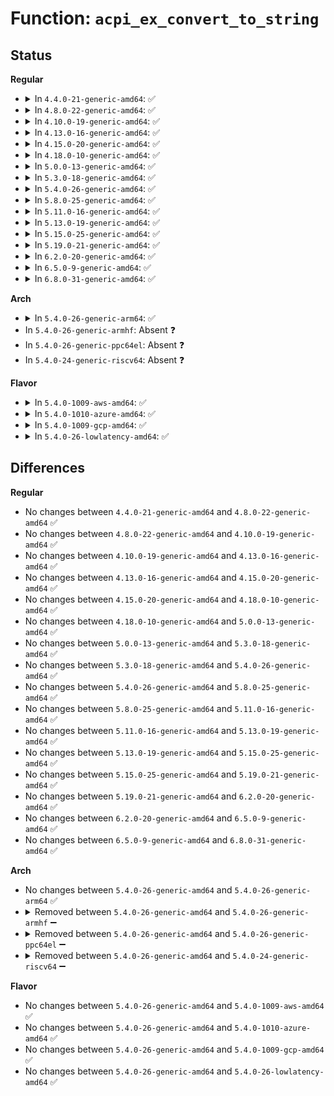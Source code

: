 # Function: <code>acpi_ex_convert_to_string</code>

## Status
<b>Regular</b>
<ul>
<li>
<details>
<summary>In <code>4.4.0-21-generic-amd64</code>: ✅</summary>

```c
acpi_status acpi_ex_convert_to_string(union acpi_operand_object * obj_desc, union acpi_operand_object * * result_desc, u32 type)
```

```json
{
  "name": "acpi_ex_convert_to_string",
  "collision_type": "Unique Global",
  "inline_type": "No",
  "funcs": [
    {
      "addr": 18446744071583647273,
      "name": "acpi_ex_convert_to_string",
      "external": true,
      "loc": "drivers/acpi/acpica/exconvrt.c:399",
      "file": "drivers/acpi/acpica/exconvrt.c",
      "inline": "seen, unknown",
      "caller_inline": [],
      "caller_func": [
        "drivers/acpi/acpica/exconvrt.c:acpi_ex_convert_to_target_type",
        "drivers/acpi/acpica/exoparg1.c:acpi_ex_opcode_1A_1T_1R",
        "drivers/acpi/acpica/exmisc.c:acpi_ex_do_concatenate",
        "drivers/acpi/acpica/exmisc.c:acpi_ex_do_logical_op",
        "drivers/acpi/acpica/exresop.c:acpi_ex_resolve_operands",
        "drivers/acpi/acpica/nsconvert.c:acpi_ns_convert_to_string"
      ]
    }
  ],
  "symbols": [
    {
      "addr": 18446744071583647273,
      "name": "acpi_ex_convert_to_string",
      "section": ".text",
      "bind": "STB_GLOBAL",
      "size": 388
    }
  ]
}
```
</details>
</li>
<li>
<details>
<summary>In <code>4.8.0-22-generic-amd64</code>: ✅</summary>

```c
acpi_status acpi_ex_convert_to_string(union acpi_operand_object * obj_desc, union acpi_operand_object * * result_desc, u32 type)
```

```json
{
  "name": "acpi_ex_convert_to_string",
  "collision_type": "Unique Global",
  "inline_type": "No",
  "funcs": [
    {
      "addr": 18446744071583971205,
      "name": "acpi_ex_convert_to_string",
      "external": true,
      "loc": "drivers/acpi/acpica/exconvrt.c:400",
      "file": "drivers/acpi/acpica/exconvrt.c",
      "inline": "seen, unknown",
      "caller_inline": [],
      "caller_func": [
        "drivers/acpi/acpica/exconcat.c:acpi_ex_do_concatenate",
        "drivers/acpi/acpica/exconvrt.c:acpi_ex_convert_to_target_type",
        "drivers/acpi/acpica/exmisc.c:acpi_ex_do_logical_op",
        "drivers/acpi/acpica/exoparg1.c:acpi_ex_opcode_1A_1T_1R",
        "drivers/acpi/acpica/exresop.c:acpi_ex_resolve_operands",
        "drivers/acpi/acpica/nsconvert.c:acpi_ns_convert_to_string"
      ]
    }
  ],
  "symbols": [
    {
      "addr": 18446744071583971205,
      "name": "acpi_ex_convert_to_string",
      "section": ".text",
      "bind": "STB_GLOBAL",
      "size": 389
    }
  ]
}
```
</details>
</li>
<li>
<details>
<summary>In <code>4.10.0-19-generic-amd64</code>: ✅</summary>

```c
acpi_status acpi_ex_convert_to_string(union acpi_operand_object * obj_desc, union acpi_operand_object * * result_desc, u32 type)
```

```json
{
  "name": "acpi_ex_convert_to_string",
  "collision_type": "Unique Global",
  "inline_type": "No",
  "funcs": [
    {
      "addr": 18446744071584112601,
      "name": "acpi_ex_convert_to_string",
      "external": true,
      "loc": "drivers/acpi/acpica/exconvrt.c:400",
      "file": "drivers/acpi/acpica/exconvrt.c",
      "inline": "seen, unknown",
      "caller_inline": [],
      "caller_func": [
        "drivers/acpi/acpica/exconcat.c:acpi_ex_do_concatenate",
        "drivers/acpi/acpica/exconvrt.c:acpi_ex_convert_to_target_type",
        "drivers/acpi/acpica/exmisc.c:acpi_ex_do_logical_op",
        "drivers/acpi/acpica/exoparg1.c:acpi_ex_opcode_1A_1T_1R",
        "drivers/acpi/acpica/exresop.c:acpi_ex_resolve_operands",
        "drivers/acpi/acpica/nsconvert.c:acpi_ns_convert_to_string"
      ]
    }
  ],
  "symbols": [
    {
      "addr": 18446744071584112601,
      "name": "acpi_ex_convert_to_string",
      "section": ".text",
      "bind": "STB_GLOBAL",
      "size": 389
    }
  ]
}
```
</details>
</li>
<li>
<details>
<summary>In <code>4.13.0-16-generic-amd64</code>: ✅</summary>

```c
acpi_status acpi_ex_convert_to_string(union acpi_operand_object * obj_desc, union acpi_operand_object * * result_desc, u32 type)
```

```json
{
  "name": "acpi_ex_convert_to_string",
  "collision_type": "Unique Global",
  "inline_type": "No",
  "funcs": [
    {
      "addr": 18446744071584179704,
      "name": "acpi_ex_convert_to_string",
      "external": true,
      "loc": "drivers/acpi/acpica/exconvrt.c:400",
      "file": "drivers/acpi/acpica/exconvrt.c",
      "inline": "seen, unknown",
      "caller_inline": [],
      "caller_func": [
        "drivers/acpi/acpica/exconcat.c:acpi_ex_do_concatenate",
        "drivers/acpi/acpica/exconvrt.c:acpi_ex_convert_to_target_type",
        "drivers/acpi/acpica/exmisc.c:acpi_ex_do_logical_op",
        "drivers/acpi/acpica/exoparg1.c:acpi_ex_opcode_1A_1T_1R",
        "drivers/acpi/acpica/exresop.c:acpi_ex_resolve_operands",
        "drivers/acpi/acpica/nsconvert.c:acpi_ns_convert_to_string"
      ]
    }
  ],
  "symbols": [
    {
      "addr": 18446744071584179704,
      "name": "acpi_ex_convert_to_string",
      "section": ".text",
      "bind": "STB_GLOBAL",
      "size": 388
    }
  ]
}
```
</details>
</li>
<li>
<details>
<summary>In <code>4.15.0-20-generic-amd64</code>: ✅</summary>

```c
acpi_status acpi_ex_convert_to_string(union acpi_operand_object * obj_desc, union acpi_operand_object * * result_desc, u32 type)
```

```json
{
  "name": "acpi_ex_convert_to_string",
  "collision_type": "Unique Global",
  "inline_type": "No",
  "funcs": [
    {
      "addr": 18446744071584487685,
      "name": "acpi_ex_convert_to_string",
      "external": true,
      "loc": "drivers/acpi/acpica/exconvrt.c:406",
      "file": "drivers/acpi/acpica/exconvrt.c",
      "inline": "seen, unknown",
      "caller_inline": [],
      "caller_func": [
        "drivers/acpi/acpica/exconcat.c:acpi_ex_do_concatenate",
        "drivers/acpi/acpica/exconvrt.c:acpi_ex_convert_to_target_type",
        "drivers/acpi/acpica/exmisc.c:acpi_ex_do_logical_op",
        "drivers/acpi/acpica/exoparg1.c:acpi_ex_opcode_1A_1T_1R",
        "drivers/acpi/acpica/exresop.c:acpi_ex_resolve_operands",
        "drivers/acpi/acpica/nsconvert.c:acpi_ns_convert_to_string"
      ]
    }
  ],
  "symbols": [
    {
      "addr": 18446744071584487685,
      "name": "acpi_ex_convert_to_string",
      "section": ".text",
      "bind": "STB_GLOBAL",
      "size": 637
    }
  ]
}
```
</details>
</li>
<li>
<details>
<summary>In <code>4.18.0-10-generic-amd64</code>: ✅</summary>

```c
acpi_status acpi_ex_convert_to_string(union acpi_operand_object * obj_desc, union acpi_operand_object * * result_desc, u32 type)
```

```json
{
  "name": "acpi_ex_convert_to_string",
  "collision_type": "Unique Global",
  "inline_type": "No",
  "funcs": [
    {
      "addr": 18446744071584712204,
      "name": "acpi_ex_convert_to_string",
      "external": true,
      "loc": "drivers/acpi/acpica/exconvrt.c:372",
      "file": "drivers/acpi/acpica/exconvrt.c",
      "inline": "seen, unknown",
      "caller_inline": [],
      "caller_func": [
        "drivers/acpi/acpica/exconcat.c:acpi_ex_do_concatenate",
        "drivers/acpi/acpica/exconvrt.c:acpi_ex_convert_to_target_type",
        "drivers/acpi/acpica/exmisc.c:acpi_ex_do_logical_op",
        "drivers/acpi/acpica/exoparg1.c:acpi_ex_opcode_1A_1T_1R",
        "drivers/acpi/acpica/exresop.c:acpi_ex_resolve_operands",
        "drivers/acpi/acpica/nsconvert.c:acpi_ns_convert_to_string"
      ]
    }
  ],
  "symbols": [
    {
      "addr": 18446744071584712204,
      "name": "acpi_ex_convert_to_string",
      "section": ".text",
      "bind": "STB_GLOBAL",
      "size": 637
    }
  ]
}
```
</details>
</li>
<li>
<details>
<summary>In <code>5.0.0-13-generic-amd64</code>: ✅</summary>

```c
acpi_status acpi_ex_convert_to_string(union acpi_operand_object * obj_desc, union acpi_operand_object * * result_desc, u32 type)
```

```json
{
  "name": "acpi_ex_convert_to_string",
  "collision_type": "Unique Global",
  "inline_type": "No",
  "funcs": [
    {
      "addr": 18446744071584812304,
      "name": "acpi_ex_convert_to_string",
      "external": true,
      "loc": "drivers/acpi/acpica/exconvrt.c:373",
      "file": "drivers/acpi/acpica/exconvrt.c",
      "inline": "seen, unknown",
      "caller_inline": [],
      "caller_func": [
        "drivers/acpi/acpica/exconcat.c:acpi_ex_do_concatenate",
        "drivers/acpi/acpica/exconvrt.c:acpi_ex_convert_to_target_type",
        "drivers/acpi/acpica/exmisc.c:acpi_ex_do_logical_op",
        "drivers/acpi/acpica/exoparg1.c:acpi_ex_opcode_1A_1T_1R",
        "drivers/acpi/acpica/exresop.c:acpi_ex_resolve_operands",
        "drivers/acpi/acpica/nsconvert.c:acpi_ns_convert_to_string"
      ]
    }
  ],
  "symbols": [
    {
      "addr": 18446744071584812304,
      "name": "acpi_ex_convert_to_string",
      "section": ".text",
      "bind": "STB_GLOBAL",
      "size": 662
    }
  ]
}
```
</details>
</li>
<li>
<details>
<summary>In <code>5.3.0-18-generic-amd64</code>: ✅</summary>

```c
acpi_status acpi_ex_convert_to_string(union acpi_operand_object * obj_desc, union acpi_operand_object * * result_desc, u32 type)
```

```json
{
  "name": "acpi_ex_convert_to_string",
  "collision_type": "Unique Global",
  "inline_type": "No",
  "funcs": [
    {
      "addr": 18446744071585015172,
      "name": "acpi_ex_convert_to_string",
      "external": true,
      "loc": "drivers/acpi/acpica/exconvrt.c:373",
      "file": "drivers/acpi/acpica/exconvrt.c",
      "inline": "seen, unknown",
      "caller_inline": [],
      "caller_func": [
        "drivers/acpi/acpica/exconcat.c:acpi_ex_do_concatenate",
        "drivers/acpi/acpica/exconvrt.c:acpi_ex_convert_to_target_type",
        "drivers/acpi/acpica/exmisc.c:acpi_ex_do_logical_op",
        "drivers/acpi/acpica/exoparg1.c:acpi_ex_opcode_1A_1T_1R",
        "drivers/acpi/acpica/exresop.c:acpi_ex_resolve_operands",
        "drivers/acpi/acpica/nsconvert.c:acpi_ns_convert_to_string"
      ]
    }
  ],
  "symbols": [
    {
      "addr": 18446744071585015172,
      "name": "acpi_ex_convert_to_string",
      "section": ".text",
      "bind": "STB_GLOBAL",
      "size": 661
    }
  ]
}
```
</details>
</li>
<li>
<details>
<summary>In <code>5.4.0-26-generic-amd64</code>: ✅</summary>

```c
acpi_status acpi_ex_convert_to_string(union acpi_operand_object * obj_desc, union acpi_operand_object * * result_desc, u32 type)
```

```json
{
  "name": "acpi_ex_convert_to_string",
  "collision_type": "Unique Global",
  "inline_type": "No",
  "funcs": [
    {
      "addr": 18446744071585151257,
      "name": "acpi_ex_convert_to_string",
      "external": true,
      "loc": "drivers/acpi/acpica/exconvrt.c:373",
      "file": "drivers/acpi/acpica/exconvrt.c",
      "inline": "seen, unknown",
      "caller_inline": [],
      "caller_func": [
        "drivers/acpi/acpica/exconcat.c:acpi_ex_do_concatenate",
        "drivers/acpi/acpica/exconvrt.c:acpi_ex_convert_to_target_type",
        "drivers/acpi/acpica/exmisc.c:acpi_ex_do_logical_op",
        "drivers/acpi/acpica/exoparg1.c:acpi_ex_opcode_1A_1T_1R",
        "drivers/acpi/acpica/exresop.c:acpi_ex_resolve_operands",
        "drivers/acpi/acpica/nsconvert.c:acpi_ns_convert_to_string"
      ]
    }
  ],
  "symbols": [
    {
      "addr": 18446744071585151257,
      "name": "acpi_ex_convert_to_string",
      "section": ".text",
      "bind": "STB_GLOBAL",
      "size": 661
    }
  ]
}
```
</details>
</li>
<li>
<details>
<summary>In <code>5.8.0-25-generic-amd64</code>: ✅</summary>

```c
acpi_status acpi_ex_convert_to_string(union acpi_operand_object * obj_desc, union acpi_operand_object * * result_desc, u32 type)
```

```json
{
  "name": "acpi_ex_convert_to_string",
  "collision_type": "Unique Global",
  "inline_type": "No",
  "funcs": [
    {
      "addr": 18446744071585856447,
      "name": "acpi_ex_convert_to_string",
      "external": true,
      "loc": "drivers/acpi/acpica/exconvrt.c:373",
      "file": "drivers/acpi/acpica/exconvrt.c",
      "inline": "seen, unknown",
      "caller_inline": [],
      "caller_func": [
        "drivers/acpi/acpica/exconcat.c:acpi_ex_do_concatenate",
        "drivers/acpi/acpica/exconvrt.c:acpi_ex_convert_to_target_type",
        "drivers/acpi/acpica/exmisc.c:acpi_ex_do_logical_op",
        "drivers/acpi/acpica/exoparg1.c:acpi_ex_opcode_1A_1T_1R",
        "drivers/acpi/acpica/exresop.c:acpi_ex_resolve_operands",
        "drivers/acpi/acpica/nsconvert.c:acpi_ns_convert_to_string"
      ]
    }
  ],
  "symbols": [
    {
      "addr": 18446744071585856447,
      "name": "acpi_ex_convert_to_string",
      "section": ".text",
      "bind": "STB_GLOBAL",
      "size": 661
    }
  ]
}
```
</details>
</li>
<li>
<details>
<summary>In <code>5.11.0-16-generic-amd64</code>: ✅</summary>

```c
acpi_status acpi_ex_convert_to_string(union acpi_operand_object * obj_desc, union acpi_operand_object * * result_desc, u32 type)
```

```json
{
  "name": "acpi_ex_convert_to_string",
  "collision_type": "Unique Global",
  "inline_type": "No",
  "funcs": [
    {
      "addr": 18446744071585977595,
      "name": "acpi_ex_convert_to_string",
      "external": true,
      "loc": "drivers/acpi/acpica/exconvrt.c:373",
      "file": "drivers/acpi/acpica/exconvrt.c",
      "inline": "seen, unknown",
      "caller_inline": [],
      "caller_func": [
        "drivers/acpi/acpica/exconcat.c:acpi_ex_do_concatenate",
        "drivers/acpi/acpica/exconvrt.c:acpi_ex_convert_to_target_type",
        "drivers/acpi/acpica/exmisc.c:acpi_ex_do_logical_op",
        "drivers/acpi/acpica/exoparg1.c:acpi_ex_opcode_1A_1T_1R",
        "drivers/acpi/acpica/exresop.c:acpi_ex_resolve_operands",
        "drivers/acpi/acpica/nsconvert.c:acpi_ns_convert_to_string"
      ]
    }
  ],
  "symbols": [
    {
      "addr": 18446744071585977595,
      "name": "acpi_ex_convert_to_string",
      "section": ".text",
      "bind": "STB_GLOBAL",
      "size": 661
    }
  ]
}
```
</details>
</li>
<li>
<details>
<summary>In <code>5.13.0-19-generic-amd64</code>: ✅</summary>

```c
acpi_status acpi_ex_convert_to_string(union acpi_operand_object * obj_desc, union acpi_operand_object * * result_desc, u32 type)
```

```json
{
  "name": "acpi_ex_convert_to_string",
  "collision_type": "Unique Global",
  "inline_type": "No",
  "funcs": [
    {
      "addr": 18446744071585854665,
      "name": "acpi_ex_convert_to_string",
      "external": true,
      "loc": "drivers/acpi/acpica/exconvrt.c:373",
      "file": "drivers/acpi/acpica/exconvrt.c",
      "inline": "seen, unknown",
      "caller_inline": [],
      "caller_func": [
        "drivers/acpi/acpica/exconcat.c:acpi_ex_do_concatenate",
        "drivers/acpi/acpica/exconvrt.c:acpi_ex_convert_to_target_type",
        "drivers/acpi/acpica/exmisc.c:acpi_ex_do_logical_op",
        "drivers/acpi/acpica/exoparg1.c:acpi_ex_opcode_1A_1T_1R",
        "drivers/acpi/acpica/exresop.c:acpi_ex_resolve_operands",
        "drivers/acpi/acpica/nsconvert.c:acpi_ns_convert_to_string"
      ]
    }
  ],
  "symbols": [
    {
      "addr": 18446744071585854665,
      "name": "acpi_ex_convert_to_string",
      "section": ".text",
      "bind": "STB_GLOBAL",
      "size": 661
    }
  ]
}
```
</details>
</li>
<li>
<details>
<summary>In <code>5.15.0-25-generic-amd64</code>: ✅</summary>

```c
acpi_status acpi_ex_convert_to_string(union acpi_operand_object * obj_desc, union acpi_operand_object * * result_desc, u32 type)
```

```json
{
  "name": "acpi_ex_convert_to_string",
  "collision_type": "Unique Global",
  "inline_type": "No",
  "funcs": [
    {
      "addr": 18446744071586341576,
      "name": "acpi_ex_convert_to_string",
      "external": true,
      "loc": "drivers/acpi/acpica/exconvrt.c:373",
      "file": "drivers/acpi/acpica/exconvrt.c",
      "inline": "seen, unknown",
      "caller_inline": [],
      "caller_func": [
        "drivers/acpi/acpica/exconcat.c:acpi_ex_do_concatenate",
        "drivers/acpi/acpica/exconvrt.c:acpi_ex_convert_to_target_type",
        "drivers/acpi/acpica/exmisc.c:acpi_ex_do_logical_op",
        "drivers/acpi/acpica/exoparg1.c:acpi_ex_opcode_1A_1T_1R",
        "drivers/acpi/acpica/exresop.c:acpi_ex_resolve_operands",
        "drivers/acpi/acpica/nsconvert.c:acpi_ns_convert_to_string"
      ]
    }
  ],
  "symbols": [
    {
      "addr": 18446744071586341576,
      "name": "acpi_ex_convert_to_string",
      "section": ".text",
      "bind": "STB_GLOBAL",
      "size": 661
    }
  ]
}
```
</details>
</li>
<li>
<details>
<summary>In <code>5.19.0-21-generic-amd64</code>: ✅</summary>

```c
acpi_status acpi_ex_convert_to_string(union acpi_operand_object * obj_desc, union acpi_operand_object * * result_desc, u32 type)
```

```json
{
  "name": "acpi_ex_convert_to_string",
  "collision_type": "Unique Global",
  "inline_type": "No",
  "funcs": [
    {
      "addr": 18446744071587588673,
      "name": "acpi_ex_convert_to_string",
      "external": true,
      "loc": "drivers/acpi/acpica/exconvrt.c:373",
      "file": "drivers/acpi/acpica/exconvrt.c",
      "inline": "seen, unknown",
      "caller_inline": [],
      "caller_func": [
        "drivers/acpi/acpica/exconcat.c:acpi_ex_do_concatenate",
        "drivers/acpi/acpica/exconvrt.c:acpi_ex_convert_to_target_type",
        "drivers/acpi/acpica/exmisc.c:acpi_ex_do_logical_op",
        "drivers/acpi/acpica/exoparg1.c:acpi_ex_opcode_1A_1T_1R",
        "drivers/acpi/acpica/exresop.c:acpi_ex_resolve_operands",
        "drivers/acpi/acpica/nsconvert.c:acpi_ns_convert_to_string"
      ]
    }
  ],
  "symbols": [
    {
      "addr": 18446744071587588673,
      "name": "acpi_ex_convert_to_string",
      "section": ".text",
      "bind": "STB_GLOBAL",
      "size": 676
    }
  ]
}
```
</details>
</li>
<li>
<details>
<summary>In <code>6.2.0-20-generic-amd64</code>: ✅</summary>

```c
acpi_status acpi_ex_convert_to_string(union acpi_operand_object * obj_desc, union acpi_operand_object * * result_desc, u32 type)
```

```json
{
  "name": "acpi_ex_convert_to_string",
  "collision_type": "Unique Global",
  "inline_type": "No",
  "funcs": [
    {
      "addr": 18446744071588879760,
      "name": "acpi_ex_convert_to_string",
      "external": true,
      "loc": "drivers/acpi/acpica/exconvrt.c:373",
      "file": "drivers/acpi/acpica/exconvrt.c",
      "inline": "seen, unknown",
      "caller_inline": [],
      "caller_func": [
        "drivers/acpi/acpica/exconcat.c:acpi_ex_do_concatenate",
        "drivers/acpi/acpica/exconcat.c:acpi_ex_do_concatenate",
        "drivers/acpi/acpica/exconcat.c:acpi_ex_do_concatenate",
        "drivers/acpi/acpica/exconvrt.c:acpi_ex_convert_to_target_type",
        "drivers/acpi/acpica/exmisc.c:acpi_ex_do_logical_op",
        "drivers/acpi/acpica/exoparg1.c:acpi_ex_opcode_1A_1T_1R",
        "drivers/acpi/acpica/exresop.c:acpi_ex_resolve_operands",
        "drivers/acpi/acpica/nsconvert.c:acpi_ns_convert_to_string"
      ]
    }
  ],
  "symbols": [
    {
      "addr": 18446744071588879760,
      "name": "acpi_ex_convert_to_string",
      "section": ".text",
      "bind": "STB_GLOBAL",
      "size": 818
    }
  ]
}
```
</details>
</li>
<li>
<details>
<summary>In <code>6.5.0-9-generic-amd64</code>: ✅</summary>

```c
acpi_status acpi_ex_convert_to_string(union acpi_operand_object * obj_desc, union acpi_operand_object * * result_desc, u32 type)
```

```json
{
  "name": "acpi_ex_convert_to_string",
  "collision_type": "Unique Global",
  "inline_type": "No",
  "funcs": [
    {
      "addr": 18446744071589169312,
      "name": "acpi_ex_convert_to_string",
      "external": true,
      "loc": "drivers/acpi/acpica/exconvrt.c:373",
      "file": "drivers/acpi/acpica/exconvrt.c",
      "inline": "seen, unknown",
      "caller_inline": [],
      "caller_func": [
        "drivers/acpi/acpica/exconcat.c:acpi_ex_do_concatenate",
        "drivers/acpi/acpica/exconcat.c:acpi_ex_do_concatenate",
        "drivers/acpi/acpica/exconcat.c:acpi_ex_do_concatenate",
        "drivers/acpi/acpica/exconvrt.c:acpi_ex_convert_to_target_type",
        "drivers/acpi/acpica/exmisc.c:acpi_ex_do_logical_op",
        "drivers/acpi/acpica/exoparg1.c:acpi_ex_opcode_1A_1T_1R",
        "drivers/acpi/acpica/exresop.c:acpi_ex_resolve_operands",
        "drivers/acpi/acpica/nsconvert.c:acpi_ns_convert_to_string"
      ]
    }
  ],
  "symbols": [
    {
      "addr": 18446744071589169312,
      "name": "acpi_ex_convert_to_string",
      "section": ".text",
      "bind": "STB_GLOBAL",
      "size": 813
    }
  ]
}
```
</details>
</li>
<li>
<details>
<summary>In <code>6.8.0-31-generic-amd64</code>: ✅</summary>

```c
acpi_status acpi_ex_convert_to_string(union acpi_operand_object * obj_desc, union acpi_operand_object * * result_desc, u32 type)
```

```json
{
  "name": "acpi_ex_convert_to_string",
  "collision_type": "Unique Global",
  "inline_type": "No",
  "funcs": [
    {
      "addr": 18446744071589475728,
      "name": "acpi_ex_convert_to_string",
      "external": true,
      "loc": "drivers/acpi/acpica/exconvrt.c:373",
      "file": "drivers/acpi/acpica/exconvrt.c",
      "inline": "seen, unknown",
      "caller_inline": [],
      "caller_func": [
        "drivers/acpi/acpica/exconcat.c:acpi_ex_do_concatenate",
        "drivers/acpi/acpica/exconcat.c:acpi_ex_do_concatenate",
        "drivers/acpi/acpica/exconcat.c:acpi_ex_do_concatenate",
        "drivers/acpi/acpica/exconvrt.c:acpi_ex_convert_to_target_type",
        "drivers/acpi/acpica/exmisc.c:acpi_ex_do_logical_op",
        "drivers/acpi/acpica/exoparg1.c:acpi_ex_opcode_1A_1T_1R",
        "drivers/acpi/acpica/exresop.c:acpi_ex_resolve_operands",
        "drivers/acpi/acpica/nsconvert.c:acpi_ns_convert_to_string"
      ]
    }
  ],
  "symbols": [
    {
      "addr": 18446744071589475728,
      "name": "acpi_ex_convert_to_string",
      "section": ".text",
      "bind": "STB_GLOBAL",
      "size": 813
    }
  ]
}
```
</details>
</li>
</ul>
<b>Arch</b>
<ul>
<li>
<details>
<summary>In <code>5.4.0-26-generic-arm64</code>: ✅</summary>

```c
acpi_status acpi_ex_convert_to_string(union acpi_operand_object * obj_desc, union acpi_operand_object * * result_desc, u32 type)
```

```json
{
  "name": "acpi_ex_convert_to_string",
  "collision_type": "Unique Global",
  "inline_type": "No",
  "funcs": [
    {
      "addr": 18446603336497512856,
      "name": "acpi_ex_convert_to_string",
      "external": true,
      "loc": "drivers/acpi/acpica/exconvrt.c:373",
      "file": "drivers/acpi/acpica/exconvrt.c",
      "inline": "seen, unknown",
      "caller_inline": [],
      "caller_func": [
        "drivers/acpi/acpica/exconcat.c:acpi_ex_do_concatenate",
        "drivers/acpi/acpica/exconvrt.c:acpi_ex_convert_to_target_type",
        "drivers/acpi/acpica/exmisc.c:acpi_ex_do_logical_op",
        "drivers/acpi/acpica/exoparg1.c:acpi_ex_opcode_1A_1T_1R",
        "drivers/acpi/acpica/exresop.c:acpi_ex_resolve_operands",
        "drivers/acpi/acpica/nsconvert.c:acpi_ns_convert_to_string"
      ]
    }
  ],
  "symbols": [
    {
      "addr": 18446603336497512856,
      "name": "acpi_ex_convert_to_string",
      "section": ".text",
      "bind": "STB_GLOBAL",
      "size": 476
    }
  ]
}
```
</details>
</li>
<li>
In <code>5.4.0-26-generic-armhf</code>: Absent ❓
</li>
<li>
In <code>5.4.0-26-generic-ppc64el</code>: Absent ❓
</li>
<li>
In <code>5.4.0-24-generic-riscv64</code>: Absent ❓
</li>
</ul>
<b>Flavor</b>
<ul>
<li>
<details>
<summary>In <code>5.4.0-1009-aws-amd64</code>: ✅</summary>

```c
acpi_status acpi_ex_convert_to_string(union acpi_operand_object * obj_desc, union acpi_operand_object * * result_desc, u32 type)
```

```json
{
  "name": "acpi_ex_convert_to_string",
  "collision_type": "Unique Global",
  "inline_type": "No",
  "funcs": [
    {
      "addr": 18446744071585047652,
      "name": "acpi_ex_convert_to_string",
      "external": true,
      "loc": "drivers/acpi/acpica/exconvrt.c:373",
      "file": "drivers/acpi/acpica/exconvrt.c",
      "inline": "seen, unknown",
      "caller_inline": [],
      "caller_func": [
        "drivers/acpi/acpica/exconcat.c:acpi_ex_do_concatenate",
        "drivers/acpi/acpica/exconvrt.c:acpi_ex_convert_to_target_type",
        "drivers/acpi/acpica/exmisc.c:acpi_ex_do_logical_op",
        "drivers/acpi/acpica/exoparg1.c:acpi_ex_opcode_1A_1T_1R",
        "drivers/acpi/acpica/exresop.c:acpi_ex_resolve_operands",
        "drivers/acpi/acpica/nsconvert.c:acpi_ns_convert_to_string"
      ]
    }
  ],
  "symbols": [
    {
      "addr": 18446744071585047652,
      "name": "acpi_ex_convert_to_string",
      "section": ".text",
      "bind": "STB_GLOBAL",
      "size": 419
    }
  ]
}
```
</details>
</li>
<li>
<details>
<summary>In <code>5.4.0-1010-azure-amd64</code>: ✅</summary>

```c
acpi_status acpi_ex_convert_to_string(union acpi_operand_object * obj_desc, union acpi_operand_object * * result_desc, u32 type)
```

```json
{
  "name": "acpi_ex_convert_to_string",
  "collision_type": "Unique Global",
  "inline_type": "No",
  "funcs": [
    {
      "addr": 18446744071584963202,
      "name": "acpi_ex_convert_to_string",
      "external": true,
      "loc": "drivers/acpi/acpica/exconvrt.c:373",
      "file": "drivers/acpi/acpica/exconvrt.c",
      "inline": "seen, unknown",
      "caller_inline": [],
      "caller_func": [
        "drivers/acpi/acpica/exconcat.c:acpi_ex_do_concatenate",
        "drivers/acpi/acpica/exconvrt.c:acpi_ex_convert_to_target_type",
        "drivers/acpi/acpica/exmisc.c:acpi_ex_do_logical_op",
        "drivers/acpi/acpica/exoparg1.c:acpi_ex_opcode_1A_1T_1R",
        "drivers/acpi/acpica/exresop.c:acpi_ex_resolve_operands",
        "drivers/acpi/acpica/nsconvert.c:acpi_ns_convert_to_string"
      ]
    }
  ],
  "symbols": [
    {
      "addr": 18446744071584963202,
      "name": "acpi_ex_convert_to_string",
      "section": ".text",
      "bind": "STB_GLOBAL",
      "size": 419
    }
  ]
}
```
</details>
</li>
<li>
<details>
<summary>In <code>5.4.0-1009-gcp-amd64</code>: ✅</summary>

```c
acpi_status acpi_ex_convert_to_string(union acpi_operand_object * obj_desc, union acpi_operand_object * * result_desc, u32 type)
```

```json
{
  "name": "acpi_ex_convert_to_string",
  "collision_type": "Unique Global",
  "inline_type": "No",
  "funcs": [
    {
      "addr": 18446744071585102841,
      "name": "acpi_ex_convert_to_string",
      "external": true,
      "loc": "drivers/acpi/acpica/exconvrt.c:373",
      "file": "drivers/acpi/acpica/exconvrt.c",
      "inline": "seen, unknown",
      "caller_inline": [],
      "caller_func": [
        "drivers/acpi/acpica/exconcat.c:acpi_ex_do_concatenate",
        "drivers/acpi/acpica/exconvrt.c:acpi_ex_convert_to_target_type",
        "drivers/acpi/acpica/exmisc.c:acpi_ex_do_logical_op",
        "drivers/acpi/acpica/exoparg1.c:acpi_ex_opcode_1A_1T_1R",
        "drivers/acpi/acpica/exresop.c:acpi_ex_resolve_operands",
        "drivers/acpi/acpica/nsconvert.c:acpi_ns_convert_to_string"
      ]
    }
  ],
  "symbols": [
    {
      "addr": 18446744071585102841,
      "name": "acpi_ex_convert_to_string",
      "section": ".text",
      "bind": "STB_GLOBAL",
      "size": 661
    }
  ]
}
```
</details>
</li>
<li>
<details>
<summary>In <code>5.4.0-26-lowlatency-amd64</code>: ✅</summary>

```c
acpi_status acpi_ex_convert_to_string(union acpi_operand_object * obj_desc, union acpi_operand_object * * result_desc, u32 type)
```

```json
{
  "name": "acpi_ex_convert_to_string",
  "collision_type": "Unique Global",
  "inline_type": "No",
  "funcs": [
    {
      "addr": 18446744071585209001,
      "name": "acpi_ex_convert_to_string",
      "external": true,
      "loc": "drivers/acpi/acpica/exconvrt.c:373",
      "file": "drivers/acpi/acpica/exconvrt.c",
      "inline": "seen, unknown",
      "caller_inline": [],
      "caller_func": [
        "drivers/acpi/acpica/exconcat.c:acpi_ex_do_concatenate",
        "drivers/acpi/acpica/exconvrt.c:acpi_ex_convert_to_target_type",
        "drivers/acpi/acpica/exmisc.c:acpi_ex_do_logical_op",
        "drivers/acpi/acpica/exoparg1.c:acpi_ex_opcode_1A_1T_1R",
        "drivers/acpi/acpica/exresop.c:acpi_ex_resolve_operands",
        "drivers/acpi/acpica/nsconvert.c:acpi_ns_convert_to_string"
      ]
    }
  ],
  "symbols": [
    {
      "addr": 18446744071585209001,
      "name": "acpi_ex_convert_to_string",
      "section": ".text",
      "bind": "STB_GLOBAL",
      "size": 661
    }
  ]
}
```
</details>
</li>
</ul>

## Differences
<b>Regular</b>
<ul>
<li>
No changes between <code>4.4.0-21-generic-amd64</code> and <code>4.8.0-22-generic-amd64</code> ✅
</li>
<li>
No changes between <code>4.8.0-22-generic-amd64</code> and <code>4.10.0-19-generic-amd64</code> ✅
</li>
<li>
No changes between <code>4.10.0-19-generic-amd64</code> and <code>4.13.0-16-generic-amd64</code> ✅
</li>
<li>
No changes between <code>4.13.0-16-generic-amd64</code> and <code>4.15.0-20-generic-amd64</code> ✅
</li>
<li>
No changes between <code>4.15.0-20-generic-amd64</code> and <code>4.18.0-10-generic-amd64</code> ✅
</li>
<li>
No changes between <code>4.18.0-10-generic-amd64</code> and <code>5.0.0-13-generic-amd64</code> ✅
</li>
<li>
No changes between <code>5.0.0-13-generic-amd64</code> and <code>5.3.0-18-generic-amd64</code> ✅
</li>
<li>
No changes between <code>5.3.0-18-generic-amd64</code> and <code>5.4.0-26-generic-amd64</code> ✅
</li>
<li>
No changes between <code>5.4.0-26-generic-amd64</code> and <code>5.8.0-25-generic-amd64</code> ✅
</li>
<li>
No changes between <code>5.8.0-25-generic-amd64</code> and <code>5.11.0-16-generic-amd64</code> ✅
</li>
<li>
No changes between <code>5.11.0-16-generic-amd64</code> and <code>5.13.0-19-generic-amd64</code> ✅
</li>
<li>
No changes between <code>5.13.0-19-generic-amd64</code> and <code>5.15.0-25-generic-amd64</code> ✅
</li>
<li>
No changes between <code>5.15.0-25-generic-amd64</code> and <code>5.19.0-21-generic-amd64</code> ✅
</li>
<li>
No changes between <code>5.19.0-21-generic-amd64</code> and <code>6.2.0-20-generic-amd64</code> ✅
</li>
<li>
No changes between <code>6.2.0-20-generic-amd64</code> and <code>6.5.0-9-generic-amd64</code> ✅
</li>
<li>
No changes between <code>6.5.0-9-generic-amd64</code> and <code>6.8.0-31-generic-amd64</code> ✅
</li>
</ul>
<b>Arch</b>
<ul>
<li>
No changes between <code>5.4.0-26-generic-amd64</code> and <code>5.4.0-26-generic-arm64</code> ✅
</li>
<li>
<details>
<summary>Removed between <code>5.4.0-26-generic-amd64</code> and <code>5.4.0-26-generic-armhf</code> ➖</summary>

```c
acpi_status acpi_ex_convert_to_string(union acpi_operand_object * obj_desc, union acpi_operand_object * * result_desc, u32 type)
```
</details>
</li>
<li>
<details>
<summary>Removed between <code>5.4.0-26-generic-amd64</code> and <code>5.4.0-26-generic-ppc64el</code> ➖</summary>

```c
acpi_status acpi_ex_convert_to_string(union acpi_operand_object * obj_desc, union acpi_operand_object * * result_desc, u32 type)
```
</details>
</li>
<li>
<details>
<summary>Removed between <code>5.4.0-26-generic-amd64</code> and <code>5.4.0-24-generic-riscv64</code> ➖</summary>

```c
acpi_status acpi_ex_convert_to_string(union acpi_operand_object * obj_desc, union acpi_operand_object * * result_desc, u32 type)
```
</details>
</li>
</ul>
<b>Flavor</b>
<ul>
<li>
No changes between <code>5.4.0-26-generic-amd64</code> and <code>5.4.0-1009-aws-amd64</code> ✅
</li>
<li>
No changes between <code>5.4.0-26-generic-amd64</code> and <code>5.4.0-1010-azure-amd64</code> ✅
</li>
<li>
No changes between <code>5.4.0-26-generic-amd64</code> and <code>5.4.0-1009-gcp-amd64</code> ✅
</li>
<li>
No changes between <code>5.4.0-26-generic-amd64</code> and <code>5.4.0-26-lowlatency-amd64</code> ✅
</li>
</ul>
